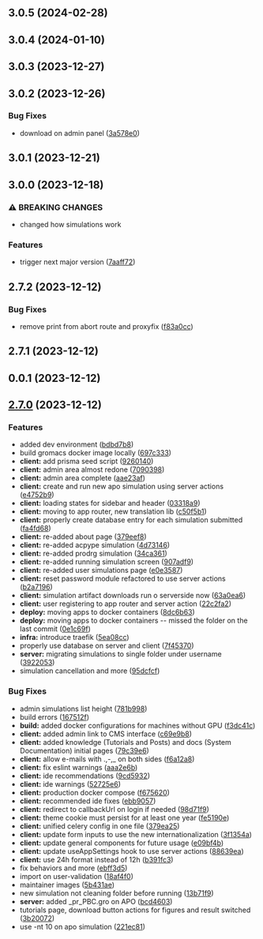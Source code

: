 

## 3.0.5 (2024-02-28)

## 3.0.4 (2024-01-10)

## 3.0.3 (2023-12-27)

## 3.0.2 (2023-12-26)


### Bug Fixes

* download on admin panel ([3a578e0](https://github.com/LABIOQUIM/visualdynamics/commit/3a578e02ae2f81ce48fc2a045de57e560b119edd))

## 3.0.1 (2023-12-21)

## 3.0.0 (2023-12-18)


### ⚠ BREAKING CHANGES

* changed how simulations work

### Features

* trigger next major version ([7aaff72](https://github.com/LABIOQUIM/visualdynamics/commit/7aaff7279308cc034b1c35dc92cdae21b3f99b4c))

## 2.7.2 (2023-12-12)


### Bug Fixes

* remove print from abort route and proxyfix ([f83a0cc](https://github.com/LABIOQUIM/visualdynamics/commit/f83a0cc162184d2d8e08fe6722aac2c88dfc4d18))

## 2.7.1 (2023-12-12)

## 0.0.1 (2023-12-12)

## [2.7.0](https://github.com/LABIOQUIM/visualdynamics/compare/v2.6.5...v2.7.0) (2023-12-12)


### Features

* added dev environment ([bdbd7b8](https://github.com/LABIOQUIM/visualdynamics/commit/bdbd7b89164a97ad35703803af6e96cf4aad2cbf))
* build gromacs docker image locally ([697c333](https://github.com/LABIOQUIM/visualdynamics/commit/697c333288e0bf55ceff898bc8dd5ea29e6c4b3b))
* **client:** add prisma seed script ([9260140](https://github.com/LABIOQUIM/visualdynamics/commit/9260140a0864cbbc496dfd941739ced96dcd0a8a))
* **client:** admin area almost redone ([7090398](https://github.com/LABIOQUIM/visualdynamics/commit/7090398fac913b4703216e5676f08ef18add1ddc))
* **client:** admin area complete ([aae23af](https://github.com/LABIOQUIM/visualdynamics/commit/aae23af2eb75381f9c51f796c0e580dfc1c9cfb9))
* **client:** create and run new apo simulation using server actions ([e4752b9](https://github.com/LABIOQUIM/visualdynamics/commit/e4752b9a5a81ca759e67f4b558a574784669302d))
* **client:** loading states for sidebar and header ([03318a9](https://github.com/LABIOQUIM/visualdynamics/commit/03318a907dbd4179f59b9c235ecea27b18050a48))
* **client:** moving to app router, new translation lib ([c50f5b1](https://github.com/LABIOQUIM/visualdynamics/commit/c50f5b16dc9773876648cda584336e2b5f5dd57c))
* **client:** properly create database entry for each simulation submitted ([fa4fd68](https://github.com/LABIOQUIM/visualdynamics/commit/fa4fd68b8f37057352153bf88786c5f4fcda5941))
* **client:** re-added about page ([379eef8](https://github.com/LABIOQUIM/visualdynamics/commit/379eef855ba133a06c58b65a73ea04ed54b0bc2e))
* **client:** re-added acpype simulation ([4d73146](https://github.com/LABIOQUIM/visualdynamics/commit/4d73146738134fc8f0fa3dba1b03332df0546c1d))
* **client:** re-added prodrg simulation ([34ca361](https://github.com/LABIOQUIM/visualdynamics/commit/34ca361ee605de755f8a97dab8f69ee1bb13548d))
* **client:** re-added running simulation screen ([907adf9](https://github.com/LABIOQUIM/visualdynamics/commit/907adf9be5d09cc418f657a6ae841c1f3412c50f))
* **client:** re-added user simulations page ([e0e3587](https://github.com/LABIOQUIM/visualdynamics/commit/e0e35879c6135412ccd483f4f0f8b6e18378b730))
* **client:** reset password module refactored to use server actions ([b2a7196](https://github.com/LABIOQUIM/visualdynamics/commit/b2a719654ff42ad6704302e8577a73e42ef2b812))
* **client:** simulation artifact downloads run o serverside now ([63a0ea6](https://github.com/LABIOQUIM/visualdynamics/commit/63a0ea61752d83cd44eba9e5f3e7c078bb80de76))
* **client:** user registering to app router and server action ([22c2fa2](https://github.com/LABIOQUIM/visualdynamics/commit/22c2fa26bbbb704919c6acc273387cc8db1f260a))
* **deploy:** moving apps to docker containers ([8dc6b63](https://github.com/LABIOQUIM/visualdynamics/commit/8dc6b6372f64195badf0d1605616f0c73783590e))
* **deploy:** moving apps to docker containers -- missed the folder on the last commit ([0e1c69f](https://github.com/LABIOQUIM/visualdynamics/commit/0e1c69ffc1e19b836699c0bbb84d83b548f7b71f))
* **infra:** introduce traefik ([5ea08cc](https://github.com/LABIOQUIM/visualdynamics/commit/5ea08ccbf9d7c5673dddeb29b0de95c8643d7e39))
* properly use database on server and client ([7f45370](https://github.com/LABIOQUIM/visualdynamics/commit/7f45370f57db34c9208d2bf859cc0c54e6cdbc2b))
* **server:** migrating simulations to single folder under username ([3922053](https://github.com/LABIOQUIM/visualdynamics/commit/39220539453c7dcc2b876dab5c45327d96c81fbe))
* simulation cancellation and more ([95dcfcf](https://github.com/LABIOQUIM/visualdynamics/commit/95dcfcfc2a19e52240f36069f759b1acc2e65177))


### Bug Fixes

* admin simulations list height ([781b998](https://github.com/LABIOQUIM/visualdynamics/commit/781b99870a70f15e96881501af5a94285a959a3a))
* build errors ([167512f](https://github.com/LABIOQUIM/visualdynamics/commit/167512f4a3e5a8ac4ac5e104a4a627ed990921be))
* **build:** added docker configurations for machines without GPU ([f3dc41c](https://github.com/LABIOQUIM/visualdynamics/commit/f3dc41c2609618d54fd68e8f2a809663fae61f37))
* **client:** added admin link to CMS interface ([c69e9b8](https://github.com/LABIOQUIM/visualdynamics/commit/c69e9b8759dd8f45384289eadf9a6d9cb280dbf9))
* **client:** added knowledge (Tutorials and Posts) and docs (System Documentation) initial pages ([79c39e6](https://github.com/LABIOQUIM/visualdynamics/commit/79c39e6887515fd259c43b51d8bcddcc8dcd404a))
* **client:** allow e-mails with .,-,_ on both sides ([f6a12a8](https://github.com/LABIOQUIM/visualdynamics/commit/f6a12a8e4bf72ca5b11f2ee9a338e9ef44d62698))
* **client:** fix eslint warnings ([aaa2e6b](https://github.com/LABIOQUIM/visualdynamics/commit/aaa2e6b2f198aacf4af3cdb606150ac88d192cf9))
* **client:** ide recommendations ([9cd5932](https://github.com/LABIOQUIM/visualdynamics/commit/9cd593293a5bb11aac42e953220e2f421b5b4fd4))
* **client:** ide warnings ([52725e6](https://github.com/LABIOQUIM/visualdynamics/commit/52725e62111b654f5f1255dbc7b750374cee577e))
* **client:** production docker compose ([f675620](https://github.com/LABIOQUIM/visualdynamics/commit/f675620c9901bdceb3e8d856ee0d36ca9fdfa424))
* **client:** recommended ide fixes ([ebb9057](https://github.com/LABIOQUIM/visualdynamics/commit/ebb9057589a51405eec9ad19661c6eb962889c03))
* **client:** redirect to callbackUrl on login if needed ([98d71f9](https://github.com/LABIOQUIM/visualdynamics/commit/98d71f9c10023363851d76ce39c1c3498512f5aa))
* **client:** theme cookie must persist for at least one year ([fe5190e](https://github.com/LABIOQUIM/visualdynamics/commit/fe5190e70bbfeb43e8e66edf69d520d0fdf28e67))
* **client:** unified celery config in one file ([379ea25](https://github.com/LABIOQUIM/visualdynamics/commit/379ea254678f54fed70089da8ffdc1124877b37a))
* **client:** update form inputs to use the new internationalization ([3f1354a](https://github.com/LABIOQUIM/visualdynamics/commit/3f1354a3acc2c9376e5e21a5193cf7ccd02950d0))
* **client:** update general components for future usage ([e09bf4b](https://github.com/LABIOQUIM/visualdynamics/commit/e09bf4b71ad1bc92132faa3258530ba8c0a01453))
* **client:** update useAppSettings hook to use server actions ([88639ea](https://github.com/LABIOQUIM/visualdynamics/commit/88639eaa7155abaf648818ec2710188a8656a065))
* **client:** use 24h format instead of 12h ([b391fc3](https://github.com/LABIOQUIM/visualdynamics/commit/b391fc3424f5767bff2b6e3bc4f2fad8436256ef))
* fix behaviors and more ([ebff3d5](https://github.com/LABIOQUIM/visualdynamics/commit/ebff3d50ecfe989b267c5cfbccf4d91191f123d2))
* import on user-validation ([18af4f0](https://github.com/LABIOQUIM/visualdynamics/commit/18af4f0ec00c86326db47e4e65839ae404e62059))
* maintainer images ([5b431ae](https://github.com/LABIOQUIM/visualdynamics/commit/5b431ae49a5a00e7582c054f3ca08ca2ed9827f3))
* new simulation not cleaning folder before running ([13b71f9](https://github.com/LABIOQUIM/visualdynamics/commit/13b71f94678839b5f5e3a8b47976b806d8bf37a3))
* **server:** added _pr_PBC.gro on APO ([bcd4603](https://github.com/LABIOQUIM/visualdynamics/commit/bcd46039d8472f9114ed7746d3f5c33729972bda))
* tutorials page, download button actions for figures and result switched ([3b20072](https://github.com/LABIOQUIM/visualdynamics/commit/3b200724890ce0746ef2e5be049d6fd87348d402))
* use -nt 10 on apo simulation ([221ec81](https://github.com/LABIOQUIM/visualdynamics/commit/221ec8172425728ceee784d366a979f91f7cf68b))

